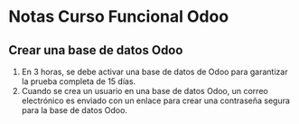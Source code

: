 # Notas Curso Funcional Odoo
## Crear una base de datos Odoo
1.	En 3 horas, se debe activar una base de datos de Odoo para garantizar la prueba completa de 15 días.
2.	 Cuando se crea un usuario en una base de datos Odoo, un correo electrónico es enviado con un enlace para crear una contraseña segura para la base de datos Odoo.
